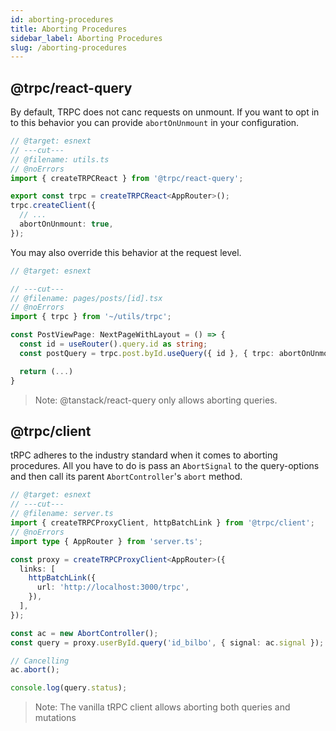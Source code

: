 ```yaml
---
id: aborting-procedures
title: Aborting Procedures
sidebar_label: Aborting Procedures
slug: /aborting-procedures
---
```


## @trpc/react-query

By default, TRPC does not canc requests on unmount. If you want to opt in to this behavior you can provide `abortOnUnmount` in your configuration.

```ts twoslash title="client.ts"
// @target: esnext
// ---cut---
// @filename: utils.ts
// @noErrors
import { createTRPCReact } from '@trpc/react-query';

export const trpc = createTRPCReact<AppRouter>();
trpc.createClient({
  // ...
  abortOnUnmount: true,
});
```

You may also override this behavior at the request level.

```ts twoslash title="client.ts"
// @target: esnext

// ---cut---
// @filename: pages/posts/[id].tsx
// @noErrors
import { trpc } from '~/utils/trpc';

const PostViewPage: NextPageWithLayout = () => {
  const id = useRouter().query.id as string;
  const postQuery = trpc.post.byId.useQuery({ id }, { trpc: abortOnUnmount: true });

  return (...)
}
```

> Note: @tanstack/react-query only allows aborting queries.

## @trpc/client

tRPC adheres to the industry standard when it comes to aborting procedures. All you have to do is pass an `AbortSignal` to the query-options and then call its parent `AbortController`'s `abort` method.

```ts twoslash title="utils.ts"
// @target: esnext
// ---cut---
// @filename: server.ts
import { createTRPCProxyClient, httpBatchLink } from '@trpc/client';
// @noErrors
import type { AppRouter } from 'server.ts';

const proxy = createTRPCProxyClient<AppRouter>({
  links: [
    httpBatchLink({
      url: 'http://localhost:3000/trpc',
    }),
  ],
});

const ac = new AbortController();
const query = proxy.userById.query('id_bilbo', { signal: ac.signal });

// Cancelling
ac.abort();

console.log(query.status);
```

> Note: The vanilla tRPC client allows aborting both queries and mutations
